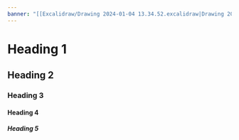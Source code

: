 ```yaml
---
banner: "[[Excalidraw/Drawing 2024-01-04 13.34.52.excalidraw|Drawing 2024-01-04 13.34.52.excalidraw]]"
---
```


# Heading 1
## Heading 2
### Heading 3
#### Heading 4
##### Heading 5


